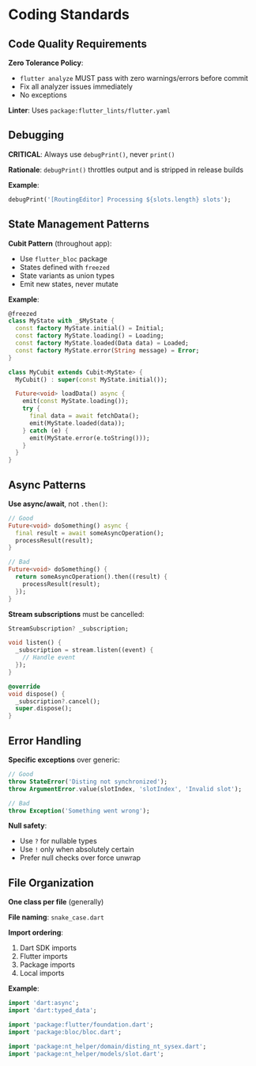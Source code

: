 # Coding Standards

## Code Quality Requirements

**Zero Tolerance Policy**:
- `flutter analyze` MUST pass with zero warnings/errors before commit
- Fix all analyzer issues immediately
- No exceptions

**Linter**: Uses `package:flutter_lints/flutter.yaml`

## Debugging

**CRITICAL**: Always use `debugPrint()`, never `print()`

**Rationale**: `debugPrint()` throttles output and is stripped in release builds

**Example**:
```dart
debugPrint('[RoutingEditor] Processing ${slots.length} slots');
```

## State Management Patterns

**Cubit Pattern** (throughout app):
- Use `flutter_bloc` package
- States defined with `freezed`
- State variants as union types
- Emit new states, never mutate

**Example**:
```dart
@freezed
class MyState with _$MyState {
  const factory MyState.initial() = Initial;
  const factory MyState.loading() = Loading;
  const factory MyState.loaded(Data data) = Loaded;
  const factory MyState.error(String message) = Error;
}

class MyCubit extends Cubit<MyState> {
  MyCubit() : super(const MyState.initial());

  Future<void> loadData() async {
    emit(const MyState.loading());
    try {
      final data = await fetchData();
      emit(MyState.loaded(data));
    } catch (e) {
      emit(MyState.error(e.toString()));
    }
  }
}
```

## Async Patterns

**Use async/await**, not `.then()`:
```dart
// Good
Future<void> doSomething() async {
  final result = await someAsyncOperation();
  processResult(result);
}

// Bad
Future<void> doSomething() {
  return someAsyncOperation().then((result) {
    processResult(result);
  });
}
```

**Stream subscriptions** must be cancelled:
```dart
StreamSubscription? _subscription;

void listen() {
  _subscription = stream.listen((event) {
    // Handle event
  });
}

@override
void dispose() {
  _subscription?.cancel();
  super.dispose();
}
```

## Error Handling

**Specific exceptions** over generic:
```dart
// Good
throw StateError('Disting not synchronized');
throw ArgumentError.value(slotIndex, 'slotIndex', 'Invalid slot');

// Bad
throw Exception('Something went wrong');
```

**Null safety**:
- Use `?` for nullable types
- Use `!` only when absolutely certain
- Prefer null checks over force unwrap

## File Organization

**One class per file** (generally)

**File naming**: `snake_case.dart`

**Import ordering**:
1. Dart SDK imports
2. Flutter imports
3. Package imports
4. Local imports

**Example**:
```dart
import 'dart:async';
import 'dart:typed_data';

import 'package:flutter/foundation.dart';
import 'package:bloc/bloc.dart';

import 'package:nt_helper/domain/disting_nt_sysex.dart';
import 'package:nt_helper/models/slot.dart';
```
